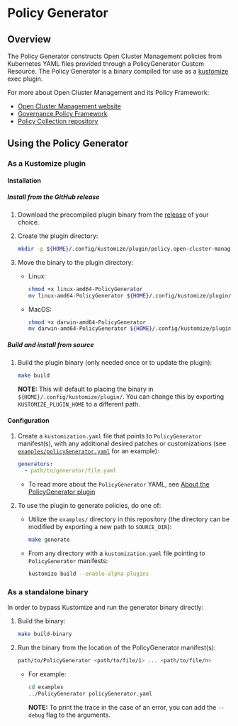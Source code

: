 # Policy Generator

## Overview

The Policy Generator constructs Open Cluster Management policies from Kubernetes YAML files provided
through a PolicyGenerator Custom Resource. The Policy Generator is a binary compiled for use as a
[kustomize](https://kustomize.io/) exec plugin.

For more about Open Cluster Management and its Policy Framework:

- [Open Cluster Management website](https://open-cluster-management.io/)
- [Governance Policy Framework](https://open-cluster-management.io/getting-started/integration/policy-framework/)
- [Policy Collection repository](https://github.com/open-cluster-management/policy-collection)

## Using the Policy Generator

### As a Kustomize plugin

#### Installation

##### Install from the GitHub release

1. Download the precompiled plugin binary from the
  [release](https://github.com/open-cluster-management/policy-generator-plugin/releases)
  of your choice.

2. Create the plugin directory:

   ```bash
   mkdir -p ${HOME}/.config/kustomize/plugin/policy.open-cluster-management.io/v1/policygenerator
   ```

3. Move the binary to the plugin directory:

   - Linux:

     ```bash
     chmod +x linux-amd64-PolicyGenerator
     mv linux-amd64-PolicyGenerator ${HOME}/.config/kustomize/plugin/policy.open-cluster-management.io/v1/policygenerator/PolicyGenerator
     ```

   - MacOS:

     ```bash
     chmod +x darwin-amd64-PolicyGenerator
     mv darwin-amd64-PolicyGenerator ${HOME}/.config/kustomize/plugin/policy.open-cluster-management.io/v1/policygenerator/PolicyGenerator
     ```

##### Build and install from source

1. Build the plugin binary (only needed once or to update the plugin):
   ```bash
   make build
   ```
   **NOTE:** This will default to placing the binary in `${HOME}/.config/kustomize/plugin/`. You can
   change this by exporting `KUSTOMIZE_PLUGIN_HOME` to a different path.

#### Configuration

1. Create a `kustomization.yaml` file that points to `PolicyGenerator` manifest(s), with any
   additional desired patches or customizations (see
   [`examples/policyGenerator.yaml`](./examples/policyGenerator.yaml) for an example):

   ```yaml
   generators:
     - path/to/generator/file.yaml
   ```

   - To read more about the `PolicyGenerator` YAML, see
     [About the PolicyGenerator plugin](./docs/policygenerator.md)

2. To use the plugin to generate policies, do one of:
   - Utilize the `examples/` directory in this repository (the directory can be modified by
     exporting a new path to `SOURCE_DIR`):
     ```bash
     make generate
     ```
   - From any directory with a `kustomization.yaml` file pointing to `PolicyGenerator` manifests:
     ```bash
     kustomize build --enable-alpha-plugins
     ```

### As a standalone binary

In order to bypass Kustomize and run the generator binary directly:

1. Build the binary:

   ```bash
   make build-binary
   ```

2. Run the binary from the location of the PolicyGenerator manifest(s):
   ```bash
   path/to/PolicyGenerator <path/to/file/1> ... <path/to/file/n>
   ```
   - For example:
     ```bash
     cd examples
     ../PolicyGenerator policyGenerator.yaml
     ```
     **NOTE:** To print the trace in the case of an error, you can add the `--debug` flag to the
     arguments.
